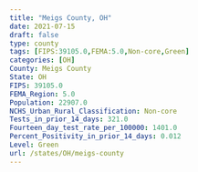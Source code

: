 ```yaml
---
title: "Meigs County, OH"
date: 2021-07-15
draft: false
type: county
tags: [FIPS:39105.0,FEMA:5.0,Non-core,Green]
categories: [OH]
County: Meigs County
State: OH
FIPS: 39105.0
FEMA_Region: 5.0
Population: 22907.0
NCHS_Urban_Rural_Classification: Non-core
Tests_in_prior_14_days: 321.0
Fourteen_day_test_rate_per_100000: 1401.0
Percent_Positivity_in_prior_14_days: 0.012
Level: Green
url: /states/OH/meigs-county
---
```




